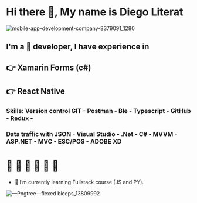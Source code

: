 # Hi there 👋, My name is Diego Literat

![mobile-app-development-company-8379091_1280](https://github.com/user-attachments/assets/919b090d-6edf-4802-b855-846a8b1c7e33)

## I'm a 📱 developer, I have experience in 

## 👉 Xamarin Forms (c#) 
## 👉 React Native 

### Skills: Version control GIT - Postman - Ble - Typescript - GitHub - Redux - 
### Data traffic with JSON - Visual Studio - .Net - C# - MVVM - ASP.NET - MVC - ESC/POS - ADOBE XD

# 💪 💪 💪 💪 💪 💪

- 🌱 I’m currently learning Fullstack course (JS and PY).
  
![—Pngtree—flexed biceps_13809992](https://github.com/user-attachments/assets/52f6b2e3-b365-40aa-91f0-e14bcc2731af)
